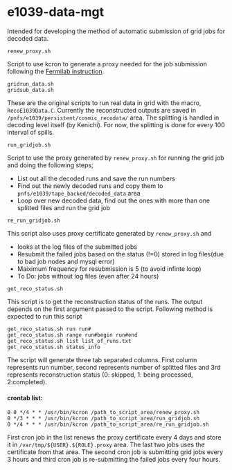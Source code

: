 # e1039-data-mgt

Intended for developing the method of automatic submission of grid jobs for decoded data.


```
renew_proxy.sh
```
Script to use kcron to generate a proxy needed for the job submission following the [Fermilab instruction](https://cdcvs.fnal.gov/redmine/projects/fife/wiki/Authentication#Authentication-with-kcron-for-SL7).

```
gridrun_data.sh
gridsub_data.sh
```
These are the original scripts to run real data in grid with the macro, `RecoE1039Data.C`. Currently the reconstructed outputs are saved in `/pnfs/e1039/persistent/cosmic_recodata/` area. The splitting is handled in decoding level itself (by Kenichi). For now, the splitting is done for every 100 interval of spills.

```
run_gridjob.sh
```
Script to use the proxy generated by `renew_proxy.sh` for running the grid job and doing the following steps;
- List out all the decoded runs and save the run numbers
- Find out the newly decoded runs and copy them to `pnfs/e1039/tape_backed/decoded_data` area
- Loop over new decoded data, find out the ones with more than one splitted files and run the grid job

```
re_run_gridjob.sh
```
This script also uses proxy certificate generated by `renew_proxy.sh` and 
- looks at the log files of the submitted jobs
- Resubmit the failed jobs based on the status (!=0) stored in log files(due to bad job nodes and mysql error)
- Maiximum frequency for resubmission is 5 (to avoid infinte loop)
- To Do: jobs without log files (even after 24 hours)

```
get_reco_status.sh
```
This script is to get the reconstruction status of the runs. The output depends on the first argument passed to the script. Following method is expected to run this script

```
get_reco_status.sh run run#
get_reco_status.sh range run#begin run#end
get_reco_status.sh list list_of_runs.txt
get_reco_status.sh status_info
```
The script will generate three tab separated columns. First column represents run number, second represents number of splitted files and 3rd represents reconstruction status (0: skipped, 1: being processed, 2:completed).

#### crontab list:
```
0 0 */4 * * /usr/bin/kcron /path_to_script_area/renew_proxy.sh
0 */3 * * * /usr/bin/kcron /path_to_script_area/run_gridjob.sh
0 */4 * * * /usr/bin/kcron /path_to_script_area/re_run_gridjob.sh
```
First cron job in the list renews the proxy certificate every 4 days and store it in `/var/tmp/${USER}.${ROLE}.proxy` area. The last two jobs uses the certificate from that area. The second cron job is submitting grid jobs every 3 hours and third cron job is re-submitting the failed jobs every four hours.
